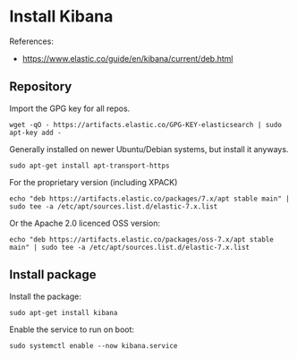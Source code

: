 # Install Kibana

References: 

* https://www.elastic.co/guide/en/kibana/current/deb.html

## Repository

Import the GPG key for all repos. 

    wget -qO - https://artifacts.elastic.co/GPG-KEY-elasticsearch | sudo apt-key add -

Generally installed on newer Ubuntu/Debian systems, but install it anyways. 

    sudo apt-get install apt-transport-https


For the proprietary version (including XPACK)

    echo "deb https://artifacts.elastic.co/packages/7.x/apt stable main" | sudo tee -a /etc/apt/sources.list.d/elastic-7.x.list

Or the Apache 2.0 licenced OSS version: 

    echo "deb https://artifacts.elastic.co/packages/oss-7.x/apt stable main" | sudo tee -a /etc/apt/sources.list.d/elastic-7.x.list

## Install package 

Install the package: 

    sudo apt-get install kibana

Enable the service to run on boot: 

    sudo systemctl enable --now kibana.service

